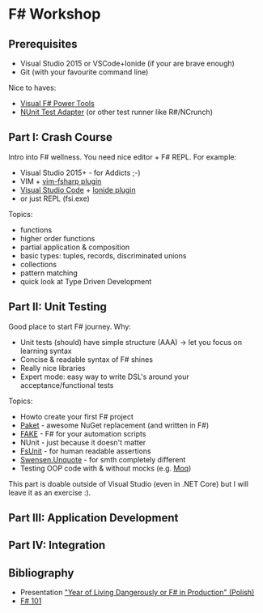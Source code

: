 # F# Workshop

## Prerequisites

* Visual Studio 2015 or VSCode+Ionide (if your are brave enough)
* Git (with your favourite command line)

Nice to haves:

* [Visual F# Power Tools](http://fsprojects.github.io/VisualFSharpPowerTools/)
* [NUnit Test Adapter](https://github.com/nunit/docs/wiki/Visual-Studio-Test-Adapter) (or other test runner like R#/NCrunch)

## Part I: Crash Course

Intro into F# wellness. You need nice editor + F# REPL. For example:

* Visual Studio 2015+ - for Addicts ;-)
* VIM + [vim-fsharp plugin](https://github.com/fsharp/vim-fsharp)
* [Visual Studio Code](https://code.visualstudio.com/) + [Ionide plugin](http://ionide.io/)
* or just REPL (fsi.exe)

Topics:

* functions
* higher order functions
* partial application & composition
* basic types: tuples, records, discriminated unions
* collections
* pattern matching
* quick look at Type Driven Development

## Part II: Unit Testing

Good place to start F# journey. Why:

* Unit tests (should) have simple structure (AAA) -> let you focus on learning syntax
* Concise & readable syntax of F# shines
* Really nice libraries
* Expert mode: easy way to write DSL's around your acceptance/functional tests

Topics:

* Howto create your first F# project
* [Paket](https://fsprojects.github.io/Paket/) - awesome NuGet replacement (and written in F#)
* [FAKE](http://fsharp.github.io/FAKE/) - F# for your automation scripts
* NUnit - just because it doesn't matter
* [FsUnit](http://fsprojects.github.io/FsUnit/) - for human readable assertions
* [Swensen.Unquote](http://www.swensensoftware.com/unquote) - for smth completely different
* Testing OOP code with & without mocks (e.g. [Moq](https://github.com/moq/moq4))

This part is doable outside of Visual Studio (even in .NET Core) but I will leave it as an exercise :).

## Part III: Application Development

## Part IV: Integration

## Bibliography

* Presentation ["Year of Living Dangerously or F# in Production" (Polish)](https://github.com/orient-man/reveal.js/blob/fsharp-in-production/index.md)
* [F# 101](./FSharp-101.md)